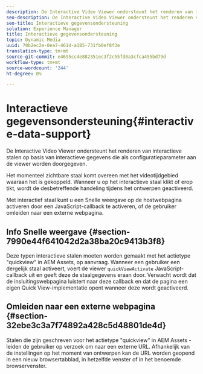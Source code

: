 ```yaml
---
description: De Interactive Video Viewer ondersteunt het renderen van interactieve stalen op basis van interactieve gegevens die als configuratieparameter aan de viewer worden doorgegeven.
seo-description: De Interactive Video Viewer ondersteunt het renderen van interactieve stalen op basis van interactieve gegevens die als configuratieparameter aan de viewer worden doorgegeven.
seo-title: Interactieve gegevensondersteuning
solution: Experience Manager
title: Interactieve gegevensondersteuning
topic: Dynamic Media
uuid: 70b2ec2e-0ea7-461d-a185-731fb0ef8f3e
translation-type: tm+mt
source-git-commit: e4695cc4e882351ec3f2c55fd8a3cfca455bd79d
workflow-type: tm+mt
source-wordcount: '244'
ht-degree: 0%

---
```



# Interactieve gegevensondersteuning{#interactive-data-support}

De Interactive Video Viewer ondersteunt het renderen van interactieve stalen op basis van interactieve gegevens die als configuratieparameter aan de viewer worden doorgegeven.

Het momenteel zichtbare staal komt overeen met het videotijdgebied waaraan het is gekoppeld. Wanneer u op het interactieve staal klikt of erop tikt, wordt de desbetreffende handeling tijdens het ontwerpen geactiveerd.

Met interactief staal kunt u een Snelle weergave op de hostwebpagina activeren door een JavaScript-callback te activeren, of de gebruiker omleiden naar een externe webpagina.

## Info Snelle weergave {#section-7990e44f641042d2a38ba20c9413b3f8}

Deze typen interactieve stalen moeten worden gemaakt met het actietype &quot;quickview&quot; in AEM Assets, op aanvraag. Wanneer een gebruiker een dergelijk staal activeert, voert de viewer `quickViewActivate` JavaScript-callback uit en geeft deze de staalgegevens eraan door. Verwacht wordt dat de insluitingswebpagina luistert naar deze callback en dat de pagina een eigen Quick View-implementatie opent wanneer deze wordt geactiveerd.

## Omleiden naar een externe webpagina {#section-32ebe3c3a7f74892a428c5d48801de4d}

Stalen die zijn geschreven voor het actietype &quot;quickview&quot; in AEM Assets - leiden de gebruiker op verzoek om naar een externe URL. Afhankelijk van de instellingen op het moment van ontwerpen kan de URL worden geopend in een nieuw browsertabblad, in hetzelfde venster of in het benoemde browservenster.
